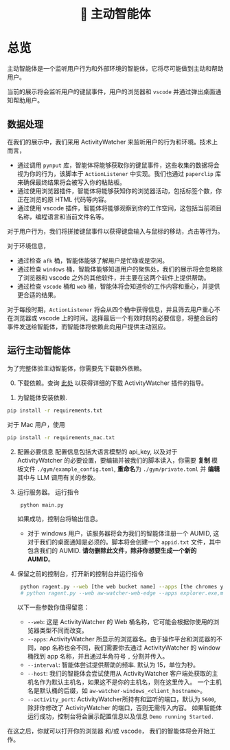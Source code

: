 <div align = "center">
    <h1> 🤖 主动智能体 </h1>
</div>

# 总览

主动智能体是一个监听用户行为和外部环境的智能体，它将尽可能做到主动和帮助用户。

当前的展示将会监听用户的键鼠事件，用户的浏览器和 `vscode` 并通过弹出桌面通知帮助用户。

## 数据处理
在我们的展示中，我们采用 ActivityWatcher 来监听用户的行为和环境。技术上而言，
- 通过调用 `pynput` 库，智能体将能够获取你的键鼠事件，这些收集的数据将会视为你的行为，该脚本于 `ActionListener` 中实现。我们也通过 `paperclip` 库来确保最终结果将会被写入你的粘贴板。
- 通过使用浏览器插件，智能体将能够获知你的浏览器活动，包括标签个数，你正在浏览的原 HTML 代码等内容。
- 通过使用 vscode 插件，智能体将能够观察到你的工作空间，这包括当前项目名称，编程语言和当前文件名等。

对于用户行为，我们将拼接键鼠事件以获得键盘输入与鼠标的移动，点击等行为。

对于环境信息，
- 通过检查 `afk` 桶，智能体能够了解用户是忙碌或是空闲。
- 通过检查 `windows` 桶，智能体能够知道用户的聚焦处，我们的展示将会忽略除了浏览器和 vscode 之外的其他软件，并主要在这两个软件上提供帮助。
- 通过检查 `vscode` 桶和 `web` 桶，智能体将会知道你的工作内容和重心，并提供更合适的结果。

对于每段时期，`ActionListener` 将会从四个桶中获得信息，并且筛去用户重心不在浏览器或 vscode 上的时间。选择最后一个有效时刻的必要信息，将整合后的事件发送给智能体，而智能体将依赖此向用户提供主动回应。

## 运行主动智能体
为了完整体验主动智能体，你需要先下载额外依赖。

0. 下载依赖。查询 [此处](../README.md#install-activity-watcher) 以获得详细的下载 ActivityWatcher 插件的指导。

1. 为智能体安装依赖.
  ```bash
  pip install -r requirements.txt
  ```
  对于 Mac 用户，使用
  ```bash
  pip install -r requirements_mac.txt
  ```

2. 配置必要信息
  配置信息包括大语言模型的 api_key, 以及对于 ActivityWatcher 的必要设置，要编辑并被我们的脚本读入，你需要 **复制** 模板文件 `./gym/example_config.toml`, **重命名**为 `./gym/private.toml` 并 **编辑** 其中与 LLM 调用有关的参数。

3. 运行服务器。
   运行指令
   ```bash
    python main.py
    ```
    如果成功，控制台将输出信息。
    - 对于 windows 用户，该服务器将会为我们的智能体注册一个 AUMID, 这对于我们的桌面通知是必须的。脚本将会创建一个 `appid.txt` 文件，其中包含我们的 AUMID. **请勿删除此文件，除非你想要生成一个新的 AUMID**。

4. 保留之前的控制台，打开新的控制台并运行指令
   ```bash
    python ragent.py --web [the web bucket name] --apps [the chromes you want to monitor]
    # python ragent.py --web aw-watcher-web-edge --apps explorer.exe,msedge.exe
    ```
    以下一些参数你值得留意：
    - `--web`: 这是 ActivityWatcher 的 Web 桶名称，它可能会根据你使用的浏览器类型不同而改变。
    - `--apps`: ActivityWatcher 所显示的浏览器名。由于操作平台和浏览器的不同，app 名称也会不同，我们需要你去通过 ActivityWatcher 的 window 桶找到 app 名称，并且通过半角符号 `,` 分割并传入。
    - `--interval`: 智能体尝试提供帮助的频率. 默认为 15，单位为秒。
    - `--host`: 我们的智能体会尝试使用从 ActivityWatcher 客户端处获取的主机名作为默认主机名，如果这不是你的主机名，则在这里传入。
      一个主机名是默认桶的后缀，如 `aw-watcher-windows_<client_hostname>`。
    - `--activity_port`: ActivityWatcher所持有和监听的端口，默认为 `5600`, 除非你修改了 ActivityWatcher 的端口，否则无需传入内容。
    如果智能体运行成功，控制台将会展示配置信息以及信息 `Demo running Started.`

在这之后，你就可以打开你的浏览器 和/或 vscode， 我们的智能体将会开始工作。

